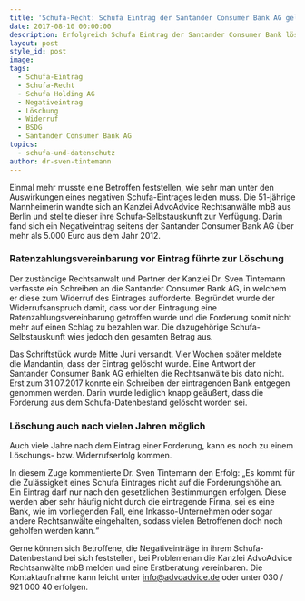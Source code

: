 ```yaml
---
title: 'Schufa-Recht: Schufa Eintrag der Santander Consumer Bank AG gelöscht'
date: 2017-08-10 00:00:00
description: Erfolgreich Schufa Eintrag der Santander Consumer Bank löschen lassen
layout: post
style_id: post
image:
tags:
  - Schufa-Eintrag
  - Schufa-Recht
  - Schufa Holding AG
  - Negativeintrag
  - Löschung
  - Widerruf
  - BSDG
  - Santander Consumer Bank AG
topics:
  - schufa-und-datenschutz
author: dr-sven-tintemann
---
```



Einmal mehr musste eine Betroffen feststellen, wie sehr man unter den Auswirkungen eines negativen Schufa-Eintrages leiden muss. Die 51-jährige Mannheimerin wandte sich an Kanzlei AdvoAdvice Rechtsanwälte mbB aus Berlin und stellte dieser ihre Schufa-Selbstauskunft zur Verfügung. Darin fand sich ein Negativeintrag seitens der Santander Consumer Bank AG über mehr als 5.000 Euro aus dem Jahr 2012.

### **Ratenzahlungsvereinbarung vor Eintrag führte zur Löschung**

Der zuständige Rechtsanwalt und Partner der Kanzlei Dr. Sven Tintemann verfasste ein Schreiben an die Santander Consumer Bank AG, in welchem er diese zum Widerruf des Eintrages aufforderte. Begründet wurde der Widerrufsanspruch damit, dass vor der Eintragung eine Ratenzahlungsvereinbarung getroffen wurde und die Forderung somit nicht mehr auf einen Schlag zu bezahlen war. Die dazugehörige Schufa-Selbstauskunft wies jedoch den gesamten Betrag aus.

Das Schriftstück wurde Mitte Juni versandt. Vier Wochen später meldete die Mandantin, dass der Eintrag gelöscht wurde. Eine Antwort der Santander Consumer Bank AG erhielten die Rechtsanwälte bis dato nicht. Erst zum 31.07.2017 konnte ein Schreiben der eintragenden Bank entgegen genommen werden. Darin wurde lediglich knapp geäußert, dass die Forderung aus dem Schufa-Datenbestand gelöscht worden sei.

### **Löschung auch nach vielen Jahren möglich**

Auch viele Jahre nach dem Eintrag einer Forderung, kann es noch zu einem Löschungs- bzw. Widerrufserfolg kommen.

In diesem Zuge kommentierte Dr. Sven Tintemann den Erfolg: „Es kommt für die Zulässigkeit eines Schufa Eintrages nicht auf die Forderungshöhe an. Ein Eintrag darf nur nach den gesetzlichen Bestimmungen erfolgen. Diese werden aber sehr häufig nicht durch die eintragende Firma, sei es eine Bank, wie im vorliegenden Fall, eine Inkasso-Unternehmen oder sogar andere Rechtsanwälte eingehalten, sodass vielen Betroffenen doch noch geholfen werden kann.“

Gerne können sich Betroffene, die Negativeinträge in ihrem Schufa-Datenbestand bei sich feststellen, bei Problemenan die Kanzlei AdvoAdvice Rechtsanwälte mbB melden und eine Erstberatung vereinbaren. Die Kontaktaufnahme kann leicht unter [&#105;&#110;&#102;&#111;&#064;&#097;&#100;&#118;&#111;&#097;&#100;&#118;&#105;&#099;&#101;&#046;&#100;&#101;](&#109;&#097;&#105;&#108;&#116;&#111;:&#105;&#110;&#102;&#111;&#064;&#097;&#100;&#118;&#111;&#097;&#100;&#118;&#105;&#099;&#101;&#046;&#100;&#101;) oder unter 030 / 921 000 40 erfolgen.